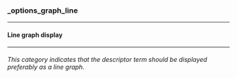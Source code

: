### _options_graph_line



------
#### Line graph display



------
###### This category indicates that the descriptor term should be displayed preferably as a line graph.